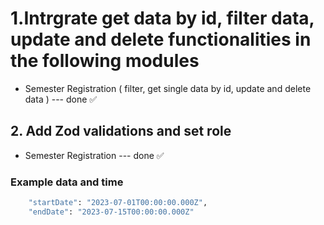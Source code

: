 # 1.Intrgrate get data by id, filter data, update and delete functionalities in the following modules

- Semester Registration ( filter, get single data by id, update and delete data )  --- done ✅

## 2. Add Zod validations and set role

- Semester Registration  --- done ✅

### Example data and time

```bash
    "startDate": "2023-07-01T00:00:00.000Z",
    "endDate": "2023-07-15T00:00:00.000Z"
```
